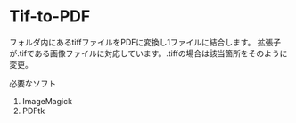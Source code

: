 # Tif-to-PDF
フォルダ内にあるtiffファイルをPDFに変換し1ファイルに結合します。
拡張子が.tifである画像ファイルに対応しています。.tiffの場合は該当箇所をそのように変更。

必要なソフト
1) ImageMagick
2) PDFtk
